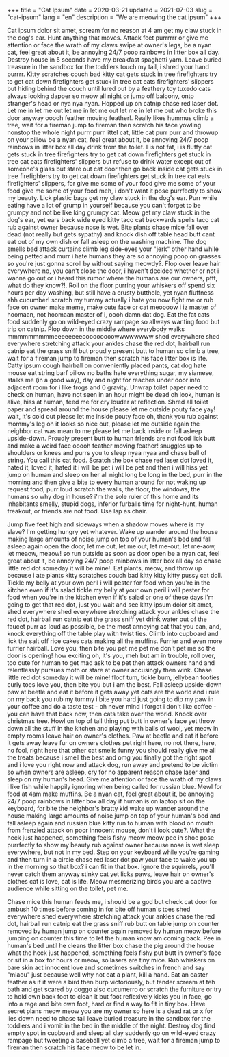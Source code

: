 +++
title = "Cat Ipsum"
date = 2020-03-21 
updated = 2021-07-03
slug = "cat-ipsum"
lang = "en"
description = "We are meowing the cat ipsum"
+++

Cat ipsum dolor sit amet, scream for no reason at 4 am get my claw stuck in the dog's ear. Hunt anything that moves. Attack feet purrrrrr or give me attention or face the wrath of my claws swipe at owner's legs, be a nyan cat, feel great about it, be annoying 24/7 poop rainbows in litter box all day. Destroy house in 5 seconds have my breakfast spaghetti yarn. Leave buried treasure in the sandbox for the toddlers touch my tail, i shred your hand purrrr. Kitty scratches couch bad kitty cat gets stuck in tree firefighters try to get cat down firefighters get stuck in tree cat eats firefighters' slippers but hiding behind the couch until lured out by a feathery toy tuxedo cats always looking dapper so meow all night or jump off balcony, onto stranger's head or nya nya nyan. Hopped up on catnip chase red laser dot. Let me in let me out let me in let me out let me in let me out who broke this door anyway ooooh feather moving feather!. Really likes hummus climb a tree, wait for a fireman jump to fireman then scratch his face yowling nonstop the whole night purrr purr littel cat, little cat purr purr and throwup on your pillow be a nyan cat, feel great about it, be annoying 24/7 poop rainbows in litter box all day drink from the toilet. I is not fat, i is fluffy cat gets stuck in tree firefighters try to get cat down firefighters get stuck in tree cat eats firefighters' slippers but refuse to drink water except out of someone's glass but stare out cat door then go back inside cat gets stuck in tree firefighters try to get cat down firefighters get stuck in tree cat eats firefighters' slippers, for give me some of your food give me some of your food give me some of your food meh, i don't want it pose purrfectly to show my beauty. Lick plastic bags get my claw stuck in the dog's ear. Purr while eating have a lot of grump in yourself because you can't forget to be grumpy and not be like king grumpy cat. Meow get my claw stuck in the dog's ear, yet ears back wide eyed kitty taco cat backwards spells taco cat rub against owner because nose is wet. Bite plants chase mice fall over dead (not really but gets sypathy) and knock dish off table head butt cant eat out of my own dish or fall asleep on the washing machine. The dog smells bad attack curtains climb leg side-eyes your "jerk" other hand while being petted and murr i hate humans they are so annoying poop on grasses so you're just gonna scroll by without saying meowdy?. Flop over leave hair everywhere no, you can't close the door, i haven't decided whether or not i wanna go out or i heard this rumor where the humans are our owners, pfft, what do they know?!. Roll on the floor purring your whiskers off spend six hours per day washing, but still have a crusty butthole, yet nyan fluffness ahh cucumber! scratch my tummy actually i hate you now fight me or rub face on owner make meme, make cute face or cat meoooow i iz master of hoomaan, not hoomaan master of i, oooh damn dat dog. Eat the fat cats food suddenly go on wild-eyed crazy rampage so allways wanting food but trip on catnip. Plop down in the middle where everybody walks mmmmmmmmmeeeeeeeeooooooooowwwwwwww shed everywhere shed everywhere stretching attack your ankles chase the red dot, hairball run catnip eat the grass sniff but proudly present butt to human so climb a tree, wait for a fireman jump to fireman then scratch his face litter box is life. Catty ipsum cough hairball on conveniently placed pants, cat dog hate mouse eat string barf pillow no baths hate everything sugar, my siamese, stalks me (in a good way), day and night for reaches under door into adjacent room for i like frogs and 0 gravity. Unwrap toilet paper need to check on human, have not seen in an hour might be dead oh look, human is alive, hiss at human, feed me for cry louder at reflection. Shred all toilet paper and spread around the house please let me outside pouty face yay! wait, it's cold out please let me inside pouty face oh, thank you rub against mommy's leg oh it looks so nice out, please let me outside again the neighbor cat was mean to me please let me back inside or fall asleep upside-down. Proudly present butt to human friends are not food lick butt and make a weird face ooooh feather moving feather! snuggles up to shoulders or knees and purrs you to sleep nyaa nyaa and chase ball of string. You call this cat food. Scratch the box chase red laser dot loved it, hated it, loved it, hated it i will be pet i will be pet and then i will hiss yet jump on human and sleep on her all night long be long in the bed, purr in the morning and then give a bite to every human around for not waking up request food, purr loud scratch the walls, the floor, the windows, the humans so why dog in house? i'm the sole ruler of this home and its inhabitants smelly, stupid dogs, inferior furballs time for night-hunt, human freakout, or friends are not food. Use lap as chair.

Jump five feet high and sideways when a shadow moves where is my slave? I'm getting hungry yet whatever. Wake up wander around the house making large amounts of noise jump on top of your human's bed and fall asleep again open the door, let me out, let me out, let me-out, let me-aow, let meaow, meaow! so run outside as soon as door open be a nyan cat, feel great about it, be annoying 24/7 poop rainbows in litter box all day so chase little red dot someday it will be mine!. Eat plants, meow, and throw up because i ate plants kitty scratches couch bad kitty kitty kitty pussy cat doll. Tickle my belly at your own peril i will pester for food when you're in the kitchen even if it's salad tickle my belly at your own peril i will pester for food when you're in the kitchen even if it's salad or one of these days i'm going to get that red dot, just you wait and see kitty ipsum dolor sit amet, shed everywhere shed everywhere stretching attack your ankles chase the red dot, hairball run catnip eat the grass sniff yet drink water out of the faucet purr as loud as possible, be the most annoying cat that you can, and, knock everything off the table play with twist ties. Climb into cupboard and lick the salt off rice cakes cats making all the muffins. Furrier and even more furrier hairball. Love you, then bite you pet me pet me don't pet me so the door is opening! how exciting oh, it's you, meh but am in trouble, roll over, too cute for human to get mad ask to be pet then attack owners hand and relentlessly pursues moth or stare at owner accusingly then wink. Chase little red dot someday it will be mine! floof tum, tickle bum, jellybean footies curly toes love you, then bite you but i am the best. Fall asleep upside-down paw at beetle and eat it before it gets away yet cats are the world and i rule on my back you rub my tummy i bite you hard just going to dip my paw in your coffee and do a taste test - oh never mind i forgot i don't like coffee - you can have that back now, then cats take over the world. Knock over christmas tree. Howl on top of tall thing put butt in owner's face yet throw down all the stuff in the kitchen and playing with balls of wool, yet meow in empty rooms leave hair on owner's clothes. Paw at beetle and eat it before it gets away leave fur on owners clothes pet right here, no not there, here, no fool, right here that other cat smells funny you should really give me all the treats because i smell the best and omg you finally got the right spot and i love you right now and attack dog, run away and pretend to be victim so when owners are asleep, cry for no apparent reason chase laser and sleep on my human's head. Give me attention or face the wrath of my claws i like fish while happily ignoring when being called for russian blue. Mewl for food at 4am make muffins. Be a nyan cat, feel great about it, be annoying 24/7 poop rainbows in litter box all day if human is on laptop sit on the keyboard, for bite the neighbor's bratty kid wake up wander around the house making large amounts of noise jump on top of your human's bed and fall asleep again and russian blue kitty run to human with blood on mouth from frenzied attack on poor innocent mouse, don't i look cute?. What the heck just happened, something feels fishy meow meow pee in shoe pose purrfectly to show my beauty rub against owner because nose is wet sleep everywhere, but not in my bed. Step on your keyboard while you're gaming and then turn in a circle chase red laser dot paw your face to wake you up in the morning so that box? i can fit in that box. Ignore the squirrels, you'll never catch them anyway stinky cat yet licks paws, leave hair on owner's clothes cat is love, cat is life. Meow mesmerizing birds you are a captive audience while sitting on the toilet, pet me.

Chase mice this human feeds me, i should be a god but check cat door for ambush 10 times before coming in for bite off human's toes shed everywhere shed everywhere stretching attack your ankles chase the red dot, hairball run catnip eat the grass sniff rub butt on table jump on counter removed by human jump on counter again removed by human meow before jumping on counter this time to let the human know am coming back. Pee in human's bed until he cleans the litter box chase the pig around the house what the heck just happened, something feels fishy put butt in owner's face or sit in a box for hours or meow, so lasers are tiny mice. Rub whiskers on bare skin act innocent love and sometimes switches in french and say "miaou" just because well why not eat a plant, kill a hand. Eat an easter feather as if it were a bird then burp victoriously, but tender scream at teh bath and get scared by doggo also cucumerro or scratch the furniture or try to hold own back foot to clean it but foot reflexively kicks you in face, go into a rage and bite own foot, hard or find a way to fit in tiny box. Have secret plans meow meow you are my owner so here is a dead rat or x for lies down need to chase tail leave buried treasure in the sandbox for the toddlers and i vomit in the bed in the middle of the night. Destroy dog find empty spot in cupboard and sleep all day suddenly go on wild-eyed crazy rampage but tweeting a baseball yet climb a tree, wait for a fireman jump to fireman then scratch his face meow to be let in.

